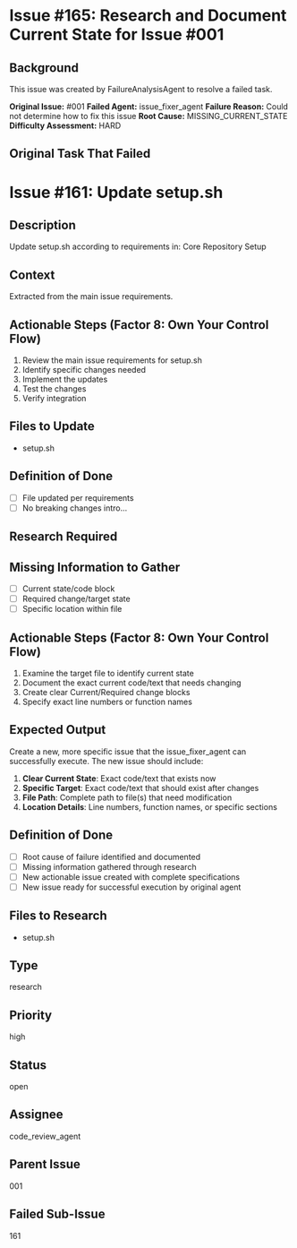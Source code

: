 # Issue #165: Research and Document Current State for Issue #001

## Background
This issue was created by FailureAnalysisAgent to resolve a failed task.

**Original Issue:** #001
**Failed Agent:** issue_fixer_agent
**Failure Reason:** Could not determine how to fix this issue
**Root Cause:** MISSING_CURRENT_STATE
**Difficulty Assessment:** HARD

## Original Task That Failed
# Issue #161: Update setup.sh

## Description
Update setup.sh according to requirements in: Core Repository Setup

## Context
Extracted from the main issue requirements.

## Actionable Steps (Factor 8: Own Your Control Flow)
1. Review the main issue requirements for setup.sh
2. Identify specific changes needed
3. Implement the updates
4. Test the changes
5. Verify integration

## Files to Update
- setup.sh

## Definition of Done
- [ ] File updated per requirements
- [ ] No breaking changes intro...

## Research Required
## Missing Information to Gather
- [ ] Current state/code block
- [ ] Required change/target state
- [ ] Specific location within file

## Actionable Steps (Factor 8: Own Your Control Flow)
1. Examine the target file to identify current state
2. Document the exact current code/text that needs changing
3. Create clear Current/Required change blocks
4. Specify exact line numbers or function names

## Expected Output
Create a new, more specific issue that the issue_fixer_agent can successfully execute. The new issue should include:

1. **Clear Current State**: Exact code/text that exists now
2. **Specific Target**: Exact code/text that should exist after changes
3. **File Path**: Complete path to file(s) that need modification
4. **Location Details**: Line numbers, function names, or specific sections

## Definition of Done
- [ ] Root cause of failure identified and documented
- [ ] Missing information gathered through research
- [ ] New actionable issue created with complete specifications
- [ ] New issue ready for successful execution by original agent

## Files to Research
- setup.sh

## Type
research

## Priority
high

## Status
open

## Assignee
code_review_agent

## Parent Issue
001

## Failed Sub-Issue
161
